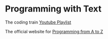 # Programming with Text

The coding train [Youtube Playlist](https://www.youtube.com/playlist?list=PLRqwX-V7Uu6YrbSJBg32eTzUU50E2B8Ch)

The official website for [Programming from A to Z](https://shiffman.net/a2z/intro/)
